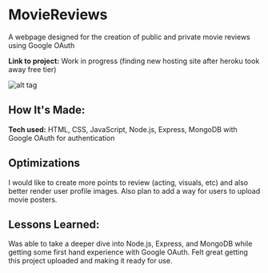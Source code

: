 # MovieReviews

A webpage designed for the creation of public and private movie reviews using Google OAuth

**Link to project:** Work in progress (finding new hosting site after heroku took away free tier)

![alt tag](http://placecorgi.com/1200/650)

## How It's Made:

**Tech used:** HTML, CSS, JavaScript, Node.js, Express, MongoDB with Google OAuth for authentication

## Optimizations

I would like to create more points to review (acting, visuals, etc) and also better render user profile images. Also plan to add a way for users to upload movie posters.

## Lessons Learned:

Was able to take a deeper dive into Node.js, Express, and MongoDB while getting some first hand experience with Google OAuth. Felt great getting this project uploaded and making it ready for use.
